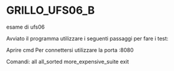 # GRILLO_UFS06_B
esame di ufs06

Avviato il programma utilizzare i seguenti passaggi per fare i test:

Aprire cmd 
Per connettersi utilizzare la porta :8080

Comandi:
  all
  all_sorted
  more_expensive_suite
  exit
